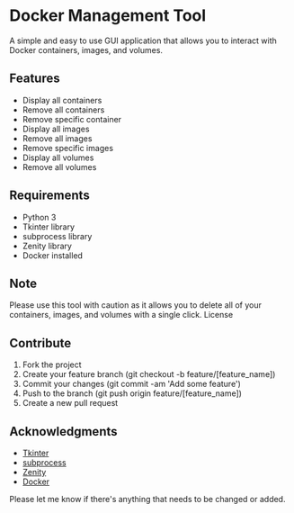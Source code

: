 # Docker Management Tool

A simple and easy to use GUI application that allows you to interact with Docker containers, images, and volumes. 

## Features
- Display all containers
- Remove all containers
- Remove specific container
- Display all images
- Remove all images
- Remove specific images
- Display all volumes
- Remove all volumes

## Requirements
- Python 3
- Tkinter library
- subprocess library
- Zenity library
- Docker installed


## Note
Please use this tool with caution as it allows you to delete all of your containers, images, and volumes with a single click.
License

## Contribute
1. Fork the project
2. Create your feature branch (git checkout -b feature/[feature_name])
3. Commit your changes (git commit -am 'Add some feature')
4. Push to the branch (git push origin feature/[feature_name])
5. Create a new pull request


## Acknowledgments

- [Tkinter](https://docs.python.org/3/library/tk.html)
- [subprocess](https://docs.python.org/3/library/subprocess.html)
- [Zenity](https://help.gnome.org/users/zenity/stable/)
- [Docker](https://www.docker.com/)


Please let me know if there's anything that needs to be changed or added.
